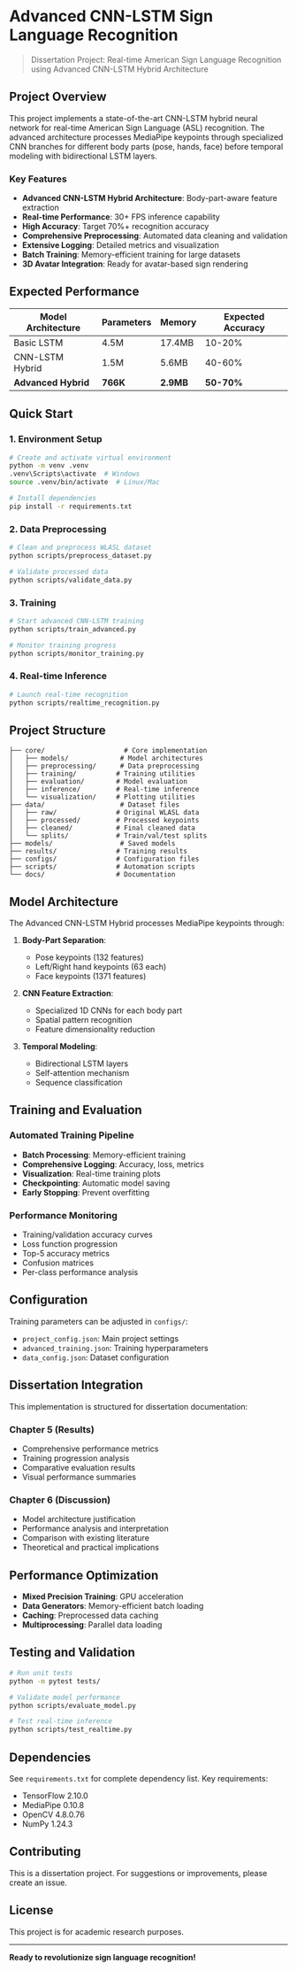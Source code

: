 # Advanced CNN-LSTM Sign Language Recognition

> Dissertation Project: Real-time American Sign Language Recognition using Advanced CNN-LSTM Hybrid Architecture

## Project Overview

This project implements a state-of-the-art CNN-LSTM hybrid neural network for real-time American Sign Language (ASL) recognition. The advanced architecture processes MediaPipe keypoints through specialized CNN branches for different body parts (pose, hands, face) before temporal modeling with bidirectional LSTM layers.

### Key Features

- **Advanced CNN-LSTM Hybrid Architecture**: Body-part-aware feature extraction
- **Real-time Performance**: 30+ FPS inference capability  
- **High Accuracy**: Target 70%+ recognition accuracy
- **Comprehensive Preprocessing**: Automated data cleaning and validation
- **Extensive Logging**: Detailed metrics and visualization
- **Batch Training**: Memory-efficient training for large datasets
- **3D Avatar Integration**: Ready for avatar-based sign rendering

## Expected Performance

| Model Architecture | Parameters | Memory | Expected Accuracy |
|-------------------|------------|---------|------------------|
| Basic LSTM | 4.5M | 17.4MB | 10-20% |
| CNN-LSTM Hybrid | 1.5M | 5.6MB | 40-60% |
| **Advanced Hybrid** | **766K** | **2.9MB** | **50-70%** |

## Quick Start

### 1. Environment Setup
```bash
# Create and activate virtual environment
python -m venv .venv
.venv\Scripts\activate  # Windows
source .venv/bin/activate  # Linux/Mac

# Install dependencies
pip install -r requirements.txt
```

### 2. Data Preprocessing
```bash
# Clean and preprocess WLASL dataset
python scripts/preprocess_dataset.py

# Validate processed data
python scripts/validate_data.py
```

### 3. Training
```bash
# Start advanced CNN-LSTM training
python scripts/train_advanced.py

# Monitor training progress
python scripts/monitor_training.py
```

### 4. Real-time Inference
```bash
# Launch real-time recognition
python scripts/realtime_recognition.py
```

## Project Structure

```
├── core/                    # Core implementation
│   ├── models/             # Model architectures
│   ├── preprocessing/      # Data preprocessing
│   ├── training/          # Training utilities
│   ├── evaluation/        # Model evaluation
│   ├── inference/         # Real-time inference
│   └── visualization/     # Plotting utilities
├── data/                   # Dataset files
│   ├── raw/               # Original WLASL data
│   ├── processed/         # Processed keypoints
│   ├── cleaned/           # Final cleaned data
│   └── splits/            # Train/val/test splits
├── models/                 # Saved models
├── results/               # Training results
├── configs/               # Configuration files
├── scripts/               # Automation scripts
└── docs/                  # Documentation
```

## Model Architecture

The Advanced CNN-LSTM Hybrid processes MediaPipe keypoints through:

1. **Body-Part Separation**: 
   - Pose keypoints (132 features)
   - Left/Right hand keypoints (63 each)  
   - Face keypoints (1371 features)

2. **CNN Feature Extraction**:
   - Specialized 1D CNNs for each body part
   - Spatial pattern recognition
   - Feature dimensionality reduction

3. **Temporal Modeling**:
   - Bidirectional LSTM layers
   - Self-attention mechanism
   - Sequence classification

## Training and Evaluation

### Automated Training Pipeline
- **Batch Processing**: Memory-efficient training
- **Comprehensive Logging**: Accuracy, loss, metrics
- **Visualization**: Real-time training plots
- **Checkpointing**: Automatic model saving
- **Early Stopping**: Prevent overfitting

### Performance Monitoring
- Training/validation accuracy curves
- Loss function progression  
- Top-5 accuracy metrics
- Confusion matrices
- Per-class performance analysis

## Configuration

Training parameters can be adjusted in `configs/`:
- `project_config.json`: Main project settings
- `advanced_training.json`: Training hyperparameters
- `data_config.json`: Dataset configuration

## Dissertation Integration

This implementation is structured for dissertation documentation:

### Chapter 5 (Results)
- Comprehensive performance metrics
- Training progression analysis
- Comparative evaluation results
- Visual performance summaries

### Chapter 6 (Discussion)  
- Model architecture justification
- Performance analysis and interpretation
- Comparison with existing literature
- Theoretical and practical implications

## Performance Optimization

- **Mixed Precision Training**: GPU acceleration
- **Data Generators**: Memory-efficient batch loading
- **Caching**: Preprocessed data caching
- **Multiprocessing**: Parallel data loading

## Testing and Validation

```bash
# Run unit tests
python -m pytest tests/

# Validate model performance
python scripts/evaluate_model.py

# Test real-time inference
python scripts/test_realtime.py
```

## Dependencies

See `requirements.txt` for complete dependency list. Key requirements:
- TensorFlow 2.10.0
- MediaPipe 0.10.8
- OpenCV 4.8.0.76
- NumPy 1.24.3

## Contributing

This is a dissertation project. For suggestions or improvements, please create an issue.

## License

This project is for academic research purposes.

---

**Ready to revolutionize sign language recognition!**
